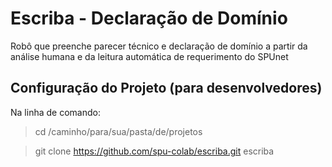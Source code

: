 # Escriba - Declaração de Domínio
Robô que preenche parecer técnico e declaração de domínio a partir da análise humana e da leitura automática de requerimento do SPUnet

## Configuração do Projeto (para desenvolvedores)
Na linha de comando:
> cd /caminho/para/sua/pasta/de/projetos 

> git clone https://github.com/spu-colab/escriba.git escriba
